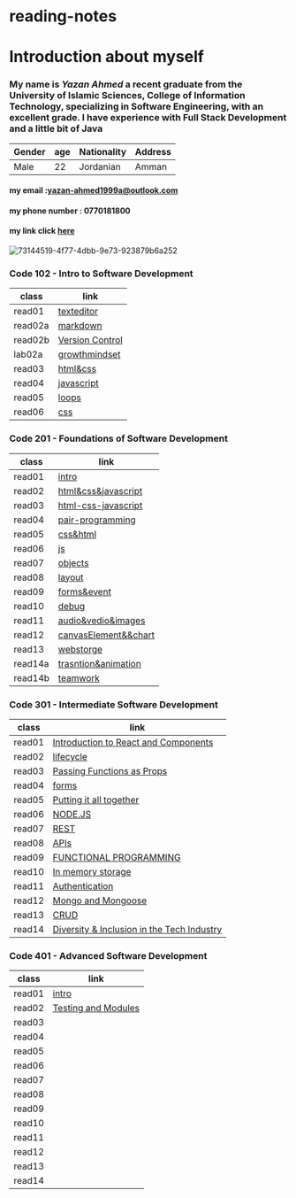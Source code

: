 # reading-notes
# Introduction about myself 
### My name is _**Yazan Ahmed**_  a recent graduate from the University of Islamic Sciences, College of Information Technology, specializing in **Software Engineering**, with an **excellent grade**. I have experience with Full Stack Development and a little bit of Java


Gender | age | Nationality | Address
------------ | ------------- | ------------- | -------------
Male | 22| Jordanian | Amman



#### my email :yazan-ahmed1999a@outlook.com

#### my phone number : 0770181800

#### my link click  [here](https://github.com/YazanAhmad18)
![73144519-4f77-4dbb-9e73-923879b6a252](https://user-images.githubusercontent.com/81154212/112147510-76182e80-8be5-11eb-8d2e-458d67eae2ce.jpg)



### Code 102 - Intro to Software Development


class        |           link  
------------ | ------------- 
read01       |   [texteditor](read01.md)
read02a      |   [markdown](read02a.md)
read02b      |   [Version Control ](read02b.md)
lab02a |   [growthmindset](GrowthMindset.md)
read03 | [html&css](read03.md)
read04 | [javascript](read04.md)
read05 |  [loops](read05.md)
read06 |  [css](read06.md)


### Code 201 - Foundations of Software Development
 
class        |           link  
------------ | ------------- 
read01       |  [intro](class01.md)
read02        |[html&css&javascript](class02.md)
read03       |  [html-css-javascript](class03.md)
read04       |   [pair-programming](class04.md)
read05 |         [css&html](class05.md)
read06 |          [js](class06.md)
read07 |          [objects](class07.md)
read08 |          [layout](class08.md)
read09|            [forms&event](class09.md)
read10|              [debug](class10.md)
read11|              [audio&vedio&images](class11.md)
read12|              [canvasElement&&chart](class12.md)
read13|              [webstorge](class13.md)
read14a|              [trasntion&animation](class14a.md)
read14b|                [teamwork](class14b.md)

### Code 301 - Intermediate Software Development
 
class        |           link  
------------ | ------------- 
read01      | [Introduction to React and Components](301/read01.md)
read02        |[lifecycle](301/read02.md)
read03       |  [Passing Functions as Props](301/read03.md)
read04       |  [forms](301/read04.md)
read05 |        [Putting it all together](301/read05.md)
read06 |           [NODE.JS](301/read06.md)
read07 |          [REST](301/read07.md)
read08 |         [APIs](301/read08.md)
read09|          [ FUNCTIONAL PROGRAMMING](301/read09.md) 
read10|          [ In memory storage](301/read10.md)     
read11|           [ Authentication](301/read11.md)    
read12|              [Mongo and Mongoose ](301/read12.md) 
read13|             [ CRUD ](301/read13.md) 
read14|             [ Diversity & Inclusion in the Tech Industry ](301/read14.md)   
              


### Code 401 - Advanced Software Development

 
class        |           link  
------------ | ------------- 
read01      | [intro](401/class01.md)
read02        |[Testing and Modules](401/class02.md)
read03       |  []()
read04       |  []()
read05 |        []()
read06 |           []()
read07 |          []()
read08 |         []()
read09|          [ ]() 
read10|          [ ]()     
read11|           [ ]()    
read12|              [ ]() 
read13|             [  ]() 
read14|             [  ]()   
